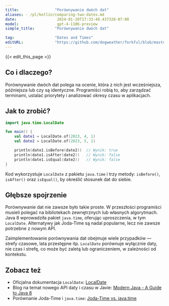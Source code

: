```yaml
---
title:                "Porównywanie dwóch dat"
aliases: - /pl/kotlin/comparing-two-dates.md
date:                  2024-01-20T17:33:48.437328-07:00
model:                 gpt-4-1106-preview
simple_title:         "Porównywanie dwóch dat"

tag:                  "Dates and Times"
editURL:              "https://github.com/dogweather/forkful/blob/master/content/pl/kotlin/comparing-two-dates.md"
---
```


{{< edit_this_page >}}

## Co i dlaczego?

Porównywanie dwóch dat polega na ocenie, która z nich jest wcześniejsza, późniejsza lub czy są identyczne. Programiści robią to, aby zarządzać terminami, ustalać priorytety i analizować okresy czasu w aplikacjach.

## Jak to zrobić?

```kotlin
import java.time.LocalDate

fun main() {
    val date1 = LocalDate.of(2023, 4, 1)
    val date2 = LocalDate.of(2023, 5, 1)

    println(date1.isBefore(date2))  // Wynik: true
    println(date1.isAfter(date2))   // Wynik: false
    println(date1.isEqual(date2))   // Wynik: false
}
```
Kod wykorzystuje `LocalDate` z pakietu `java.time` i trzy metody: `isBefore()`, `isAfter()` oraz `isEqual()`, by określić stosunek dat do siebie.

## Głębsze spojrzenie

Porównywanie dat nie zawsze było takie proste. W przeszłości programiści musieli polegać na bibliotekach zewnętrznych lub własnych algorytmach. Java 8 wprowadziła pakiet `java.time`, oferując uproszczenia, w tym `LocalDate`. Alternatywy jak Joda-Time są nadal popularne, lecz nie zawsze potrzebne z nowym API.

Zaimplementowanie porównywania dat obejmuje wiele przypadków — strefy czasowe, lata przestępne itp. `LocalDate` porównuje wyłącznie daty, nie czas i strefę, co może być zaletą lub ograniczeniem, w zależności od kontekstu.

## Zobacz też

- Oficjalna dokumentacja `LocalDate`: [LocalDate](https://docs.oracle.com/javase/8/docs/api/java/time/LocalDate.html)
- Blog na temat nowego API daty i czasu w Javie: [Modern Java - A Guide to Java 8](https://www.baeldung.com/java-8-date-time-intro)
- Porównanie Joda-Time i `java.time`: [Joda-Time vs. java.time](https://www.baeldung.com/joda-time)
